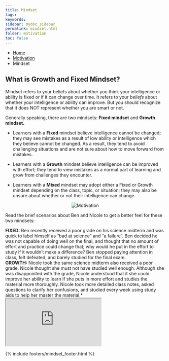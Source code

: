 ```yaml
---
title: Mindset
tags: 
keywords: 
sidebar: mydoc_sidebar
permalink: mindset.html
folder: motivation
toc: false
---
```


<ul class="breadcrumb">
    <li><a href="index.html">Home</a></li>
    <li><a href="motivation_overview.html">Motivation</a></li>
    <li class="active">Mindset</li>
</ul>


## What is Growth and Fixed Mindset?

Mindset refers to your beliefs about whether you think your intelligence or ability is fixed or if it can change over time. It refers to your *beliefs* about whether your intelligence or ability can improve. But you should recognize that it does NOT represent whether you are smart or not.

Generally speaking, there are two mindsets: **Fixed mindset** and **Growth mindset.**

* Learners with a **Fixed** mindset believe intelligence cannot be changed; they may see mistakes as a result of low ability or    intelligence which they believe cannot be changed. As a result, they tend to avoid challenging situations and are not sure about how to move forward from mistakes.

* Learners with a **Growth** mindset believe intelligence can be improved with effort; they tend to view mistakes as a normal part of learning and grow from challenges they encounter.

* Learners with a **Mixed** mindset may adopt either a Fixed or Growth mindset depending on the class, topic, or situation; they may also be unsure about whether or not their intelligence can change.


<center><img src='images/motivation2.png' alt='Motivation' /></center>

Read the brief scenarios about Ben and Nicole to get a better feel for these two mindsets:

<div markdown="span" class="alert alert-danger" role="alert"><i class="fa fa-exclamation-circle"></i> <b>FIXED:</b>
Ben recently received a poor grade on his science midterm and was quick to label himself as “bad at science” and “a failure”. Ben decided he was not capable of doing well on the final, and thought that no amount of effort and practice could change that; why would he put in the effort to study if it wouldn’t make a difference? Ben stopped paying attention in class, felt defeated, and barely studied for the final exam.
</div>

<div markdown="span" class="alert alert-info" role="alert"><i class="fa fa-info-circle"></i> <b>GROWTH:</b>
Nicole took the same science midterm also received a poor grade. Nicole thought she must not have studied well enough. Although she was disappointed with the grade, Nicole understood that it she could improve her ability to learn if she puts in more effort and studies the material more thoroughly. Nicole took more detailed class notes, asked questions to clarify her confusions, and studied every week using study aids to help her master the material.*
</div>

<div class="embed-responsive embed-responsive-16by9"><iframe src="https://player.vimeo.com/video/207330839"></iframe></div>

<!-- 
## How was Mindset measured on the SRL survey?

The SRL survey measured both your Growth and Fixed mindset. You were asked to respond to the six statements. We combine your responses on the three Growth and three Fixed mindset statements to determine your Mindset profile. 

### Growth Mindset

* No matter who you are, you can significantly change your intelligence level.
* You can always greatly change how intelligent you are.
* No matter how much intelligence you have, you can always change it quite a bit.

### Fixed Mindset


* You have a certain amount of intelligence, and you can't really do much about it.
* Your intelligence is something about you that you can't change very much.
* You can learn new things, but you can't really change your basic intelligence.
--> 


{% include footers/mindset_footer.html %}
